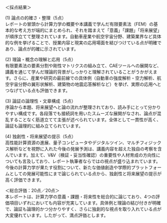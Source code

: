 ＜採点結果＞

(1) 論点の的確さ・整理（5点）  
レポートの冒頭から計算力学の概要や本講義で学んだ有限要素法（FEM）の基本的な考え方が端的にまとめられ、それを踏まえて「意義」「課題」「将来展望」が順序立てて整理されています。自動車産業や航空宇宙分野、建築業界など具体的な例を挙げることで、授業内容と現実の応用場面を結びつけている点が明確であり、論点が的確に示されています。  

(2) 理論・概念の理解と応用（5点）  
有限要素法の要素分割や剛性マトリクスの組み立て、CAEツールへの展開など、講義を通じて学んだ理論的背景がしっかりと理解されていることがうかがえます。さらに、産業や研究の最前線での具体例（自動車の強度解析・空力解析、航空宇宙分野の翼形状解析、建築物の地震応答解析など）を挙げ、実際の応用へとつなげている点も評価できます。  

(3) 論証の論理性・文章構成（5点）  
序論から本題、将来展望へと論の流れが整理されており、読み手にとって分かりやすい構成です。各段落でも接続詞を用いたスムーズな展開がなされ、論点が混乱することなく筋道立てて主張が述べられています。全体として一貫性が高く、論証も論理的に組み立てられています。  

(4) 独創性・将来展望の提示（5点）  
高性能計算資源の進展、量子コンピュータやデジタルツイン、マルチフィジックス解析などを視野に入れた今後の発展予測は、講義内容を超えた独自の考察を含んでいます。加えて、V&V（検証・妥当性確認）の重要性や人材育成の方向性についても言及しており、レポート執筆者ならではの視点が盛り込まれています。今後の計算力学が果たす役割について、新たな価値創造や学際的プラットフォームとしての発展可能性にまで論じられている点から、独創性と将来展望の提示が高く評価できます。  

＜総合評価：20点／20点＞  
本レポートは、計算力学の意義・課題・将来性を総合的に論じており、4つの評価項目いずれにおいても内容が充実しています。具体例と理論の結び付きが明確で、論証も論理的かつ分かりやすく、さらに独創的な視点を取り入れている点が大変優れています。したがって、満点評価とします。